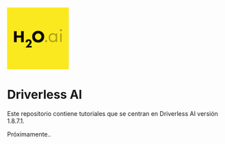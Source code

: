 ![h2o-ai-logo-plain](https://github.com/h2oai/tutorials/blob/master/.github/h2o-ai-logo-plain.png)

# Driverless AI

Este repositorio contiene tutoriales que se centran en Driverless AI versión 1.8.7.1.

Próximamente..
